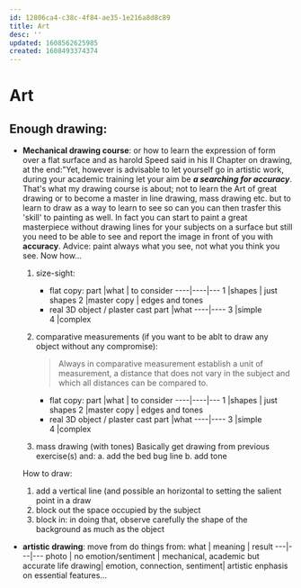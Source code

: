 ```yaml
---
id: 12806ca4-c38c-4f84-ae35-1e216a8d8c89
title: Art
desc: ''
updated: 1608562625985
created: 1608493374374
---
```


# Art

## Enough drawing:

- **Mechanical drawing course**: or how to learn the expression of form over a flat surface and as harold Speed said in his II Chapter on drawing, at the end:"Yet, however is advisable to let yourself go in artistic work, during your academic training let your aim be _**a searching for accuracy**_.
That's what my drawing course is about; not to learn the Art of great drawing or to become a master in line drawing, mass drawing etc. but to learn to draw as a way to learn to see so can you can then trasfer this 'skill' to painting as well.
In fact you can start to paint a great masterpiece without drawing lines for your subjects on a surface but still you need to be able to see and report the image in front of you with **accuracy**.
Advice: paint always what you see, not what you think you see. Now how...

    1. size-sight:
        - flat copy:
            part |what | to consider
            ----|----|---
            1   |shapes | just shapes
            2   |master copy | edges and tones
        - real 3D object / plaster cast 
            part |what 
            ----|----
            3   |simple  
            4   |complex

    2. comparative measurements (if you want to be ablt to draw any object without any compromise):
        > Always in comparative measurement establish a unit of measurement, a distance that does not vary in the subject and which all distances can be compared to.
    
        - flat copy:
            part |what | to consider
            ----|----|---
            1   |shapes | just shapes
            2   |master copy | edges and tones
        - real 3D object / plaster cast 
            part |what 
            ----|----
            3   |simple  
            4   |complex

    3. mass drawing (with tones)
    Basically get drawing from previous exercise(s) and:
        a. add the bed bug line
        b. add tone
    
    How to draw:
    1. add a vertical line (and possible an horizontal to setting the salient point in a draw
    2. block out the space occupied by the subject
    3. block in: in doing that, observe carefully the shape of the background as much as the object
    

- **artistic drawing**: move from do things from:
    what | meaning | result
    ---|---|---
    photo | no emotion/sentiment | mechanical, academic but accurate
    life drawing| emotion, connection, sentiment| artistic enphasis on essential features...
